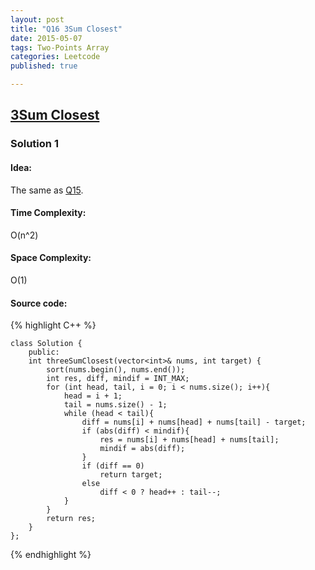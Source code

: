 ```yaml
---
layout: post
title: "Q16 3Sum Closest"
date: 2015-05-07
tags: Two-Points Array
categories: Leetcode
published: true

---
```

## [3Sum Closest](https://leetcode.com/problems/3sum-closest/) 

### Solution 1

#### Idea:
The same as [Q15](https://github.com/Tsien/Leetcode/blob/master/Q15.md#idea).

#### Time Complexity:
O(n^2)

#### Space Complexity:
O(1)

#### Source code:
{% highlight C++ %}

    class Solution {
        public:
        int threeSumClosest(vector<int>& nums, int target) {
            sort(nums.begin(), nums.end());
            int res, diff, mindif = INT_MAX;
            for (int head, tail, i = 0; i < nums.size(); i++){
                head = i + 1;
                tail = nums.size() - 1;
                while (head < tail){
                    diff = nums[i] + nums[head] + nums[tail] - target;
                    if (abs(diff) < mindif){
                        res = nums[i] + nums[head] + nums[tail];
                        mindif = abs(diff);
                    }
                    if (diff == 0)
                        return target;
                    else 
                        diff < 0 ? head++ : tail--;
                }
            }
            return res;
        }
    };
{% endhighlight %}


